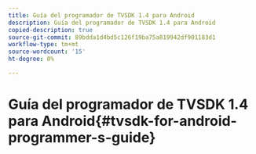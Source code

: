 ```yaml
---
title: Guía del programador de TVSDK 1.4 para Android
description: Guía del programador de TVSDK 1.4 para Android
copied-description: true
source-git-commit: 89bdda1d4bd5c126f19ba75a819942df901183d1
workflow-type: tm+mt
source-wordcount: '15'
ht-degree: 0%

---
```



# Guía del programador de TVSDK 1.4 para Android{#tvsdk-for-android-programmer-s-guide}

